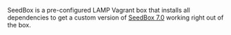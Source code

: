 
SeedBox is a pre-configured LAMP Vagrant box that installs all dependencies to get a custom version of [SeedBox 7.0](http://github.com/StuartSwitzman) working right out of the box.


